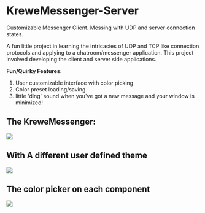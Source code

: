 # KreweMessenger-Server
Customizable Messenger Client. Messing with UDP and server connection states.
 
A fun little project in learning the intricacies of UDP and TCP like connection protocols and applying to a chatroom/messenger application.
This project involved developing the client and server side applications. 

**Fun/Quirky Features:**
1) User customizable interface with color picking 
2) Color preset loading/saving 
3) little 'ding' sound when you've got a new message and your window is minimized!

The KreweMessenger:
--
![](https://github.com/alexjp7/KreweMessenger-Server/blob/master/assets/messenger.PNG)

With A different user defined theme
--
![](https://github.com/alexjp7/KreweMessenger-Server/blob/master/assets/messenger2.PNG)

The color picker on each component
--
![](https://github.com/alexjp7/KreweMessenger-Server/blob/master/assets/colors.PNG)
